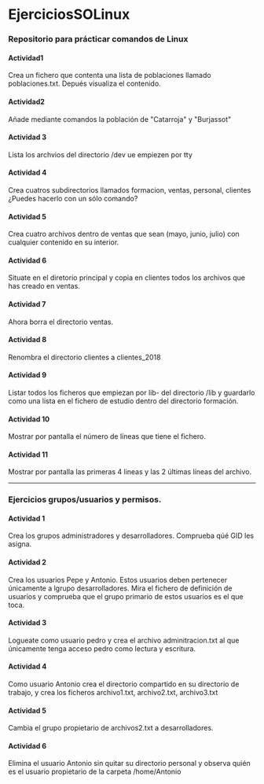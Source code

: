 # EjerciciosSOLinux
### Repositorio para prácticar comandos de Linux

#### Actividad1
Crea un fichero que contenta una lista de poblaciones llamado poblaciones.txt. Depués visualiza el contenido.

####  Actividad2
Añade mediante comandos la población de "Catarroja"  y "Burjassot"

#### Actividad 3
Lista los archvios del directorio /dev ue empiezen por tty

#### Actividad 4
Crea cuatros subdirectorios llamados formacion, ventas, personal, clientes ¿Puedes hacerlo con un sólo comando?

#### Actividad 5
Crea cuatro archivos dentro de ventas que sean (mayo, junio, julio) con cualquier contenido en su interior.

#### Actividad 6
Situate en el diretorio principal y copia en clientes todos los archivos que has creado en ventas.

#### Actividad 7
Ahora borra el directorio ventas.

#### Actividad 8
Renombra el directorio clientes a clientes_2018

#### Actividad 9
Listar todos los ficheros que empiezan por lib- del directorio /lib y guardarlo como una lista en el fichero de estudio dentro del directorio formación.

#### Actividad 10
Mostrar por pantalla el número de líneas que tiene el fichero.

#### Actividad 11
Mostrar por pantalla las primeras 4 lineas y las 2 últimas líneas del archivo.

---
### Ejercicios grupos/usuarios y permisos.

#### Actividad 1
Crea los grupos administradores y desarrolladores. Comprueba qúé GID  les asigna.

#### Actividad 2 
Crea los usuarios Pepe y Antonio. Estos usuarios deben pertenecer únicamente a lgrupo desarrolladores. Mira el fichero de definición de usuarios y comprueba que el grupo primario de estos usuarios es el que toca.

#### Actividad 3
Logueate como usuario pedro y crea el archivo adminitracion.txt al que únicamente tenga acceso pedro como lectura y escritura.

#### Actividad 4
Como usuario Antonio crea el directorio compartido en su directorio de trabajo, y crea los ficheros archivo1.txt, archivo2.txt, archivo3.txt

#### Actividad 5
Cambia el grupo propietario de archivos2.txt a desarrolladores.

#### Actividad 6
Elimina el usuario Antonio sin quitar su directorio personal y observa quién es el usuario propietario de la carpeta /home/Antonio
